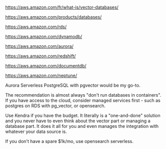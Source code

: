 https://aws.amazon.com/fr/what-is/vector-databases/

https://aws.amazon.com/products/databases/

https://aws.amazon.com/rds/

https://aws.amazon.com/dynamodb/

https://aws.amazon.com/aurora/

https://aws.amazon.com/redshift/

https://aws.amazon.com/documentdb/

https://aws.amazon.com/neptune/

Aurora Serverless PostgreSQL with pgvector would be my go-to.

The recommendation is almost always "don't run databases in containers". If you have access to the cloud, consider managed services first - such as postgres on RDS with pg_vector, or opensearch.

Use Kendra if you have the budget. It literally is a "one-and-done" solution and you never have to even think about the vector part or managing a database part. It does it all for you and even manages the integration with whatever your data source is.

If you don't have a spare $1k/mo, use opensearch serverless.


